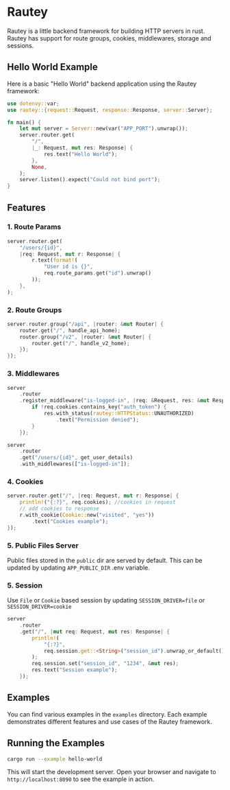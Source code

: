 # Rautey

Rautey is a little backend framework for building HTTP servers in rust. Rautey has support for route groups, cookies, middlewares, storage and sessions.

## Hello World Example

Here is a basic "Hello World" backend application using the Rautey framework:

```rust
use dotenvy::var;
use rautey::{request::Request, response::Response, server::Server};

fn main() {
    let mut server = Server::new(var("APP_PORT").unwrap());
    server.router.get(
        "/",
        |_: Request, mut res: Response| {
            res.text("Hello World");
        },
        None,
    );
    server.listen().expect("Could not bind port");
}

```

## Features

### 1. Route Params

```rust
server.router.get(
    "/users/{id}",
    |req: Request, mut r: Response| {
        r.text(format!(
            "User id is {}",
            req.route_params.get("id").unwrap()
        ));
    },
);
```

### 2. Route Groups

```rust
server.router.group("/api", |router: &mut Router| {
    router.get("/", handle_api_home);
    router.group("/v2", |router: &mut Router| {
        router.get("/", handle_v2_home);
    });
});
```

### 3. Middlewares

```rust
server
    .router
    .register_middleware("is-logged-in", |req: &Request, res: &mut Response| {
        if !req.cookies.contains_key("auth_token") {
            res.with_status(rautey::HTTPStatus::UNAUTHORIZED)
                .text("Permission denied");
        }
    });

server
    .router
    .get("/users/{id}", get_user_details)
    .with_middlewares(["is-logged-in"]);
```

### 4. Cookies

```rust
server.router.get("/", |req: Request, mut r: Response| {
    println!("{:?}", req.cookies); //cookies in request
    // add cookies to response
    r.with_cookie(Cookie::new("visited", "yes"))
        .text("Cookies example");
});
```

### 5. Public Files Server

Public files stored in the `public` dir are served by default. This can be updated by updating `APP_PUBLIC_DIR` .env variable.

### 5. Session

Use `File` or `Cookie` based session by updating `SESSION_DRIVER=file` or `SESSION_DRIVER=cookie`

```rust
server
    .router
    .get("/", |mut req: Request, mut res: Response| {
        println!(
            "{:?}",
            req.session.get::<String>("session_id").unwrap_or_default()
        );
        req.session.set("session_id", "1234", &mut res);
        res.text("Session example");
    });
```

## Examples

You can find various examples in the `examples` directory. Each example demonstrates different features and use cases of the Rautey framework.

## Running the Examples

```bash
cargo run --example hello-world
```

This will start the development server. Open your browser and navigate to `http://localhost:8090` to see the example in action.
